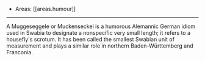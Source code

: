 
- Areas: [[areas.humour]]

---

A Muggeseggele or Muckenseckel is a humorous Alemannic German idiom used in Swabia to designate a nonspecific very small length; it refers to a housefly's scrotum. It has been called the smallest Swabian unit of measurement and plays a similar role in northern Baden-Württemberg and Franconia.
